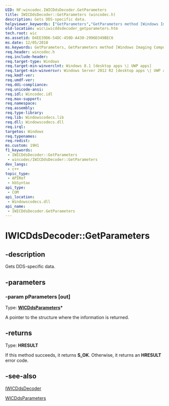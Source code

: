 ```yaml
---
UID: NF:wincodec.IWICDdsDecoder.GetParameters
title: IWICDdsDecoder::GetParameters (wincodec.h)
description: Gets DDS-specific data.
helpviewer_keywords: ["GetParameters","GetParameters method [Windows Imaging Component]","GetParameters method [Windows Imaging Component]","IWICDdsDecoder interface","IWICDdsDecoder interface [Windows Imaging Component]","GetParameters method","IWICDdsDecoder.GetParameters","IWICDdsDecoder::GetParameters","wic.iwicddsdecoder_getparameters","wincodec/IWICDdsDecoder::GetParameters"]
old-location: wic\iwicddsdecoder_getparameters.htm
tech.root: wic
ms.assetid: D4EE39D6-54DC-450D-A430-2996D349BEC6
ms.date: 12/05/2018
ms.keywords: GetParameters, GetParameters method [Windows Imaging Component], GetParameters method [Windows Imaging Component],IWICDdsDecoder interface, IWICDdsDecoder interface [Windows Imaging Component],GetParameters method, IWICDdsDecoder.GetParameters, IWICDdsDecoder::GetParameters, wic.iwicddsdecoder_getparameters, wincodec/IWICDdsDecoder::GetParameters
req.header: wincodec.h
req.include-header: 
req.target-type: Windows
req.target-min-winverclnt: Windows 8.1 [desktop apps \| UWP apps]
req.target-min-winversvr: Windows Server 2012 R2 [desktop apps \| UWP apps]
req.kmdf-ver: 
req.umdf-ver: 
req.ddi-compliance: 
req.unicode-ansi: 
req.idl: Wincodec.idl
req.max-support: 
req.namespace: 
req.assembly: 
req.type-library: 
req.lib: Windowscodecs.lib
req.dll: Windowscodecs.dll
req.irql: 
targetos: Windows
req.typenames: 
req.redist: 
ms.custom: 19H1
f1_keywords:
 - IWICDdsDecoder::GetParameters
 - wincodec/IWICDdsDecoder::GetParameters
dev_langs:
 - c++
topic_type:
 - APIRef
 - kbSyntax
api_type:
 - COM
api_location:
 - Windowscodecs.dll
api_name:
 - IWICDdsDecoder.GetParameters
---
```


# IWICDdsDecoder::GetParameters


## -description

Gets DDS-specific data.

## -parameters

### -param pParameters [out]

Type: <b><a href="/windows/desktop/api/wincodec/ns-wincodec-wicddsparameters">WICDdsParameters</a>*</b>

A pointer to the structure where the information is returned.

## -returns

Type: <b>HRESULT</b>

If this method succeeds, it returns <b>S_OK</b>. Otherwise, it returns an <b>HRESULT</b> error code.

## -see-also

<a href="/windows/desktop/api/wincodec/nn-wincodec-iwicddsdecoder">IWICDdsDecoder</a>



<a href="/windows/desktop/api/wincodec/ns-wincodec-wicddsparameters">WICDdsParameters</a>